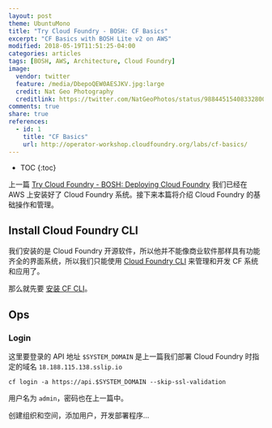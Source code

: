 ```yaml
---
layout: post
theme: UbuntuMono
title: "Try Cloud Foundry - BOSH: CF Basics"
excerpt: "CF Basics with BOSH Lite v2 on AWS"
modified: 2018-05-19T11:51:25-04:00
categories: articles
tags: [BOSH, AWS, Architecture, Cloud Foundry]
image:
  vendor: twitter
  feature: /media/DbepoQEW0AESJKV.jpg:large
  credit: Nat Geo Photography‏
  creditlink: https://twitter.com/NatGeoPhotos/status/988445154083328000
comments: true
share: true
references:
  - id: 1
    title: "CF Basics"
    url: http://operator-workshop.cloudfoundry.org/labs/cf-basics/
---
```


* TOC
{:toc}

上一篇 [Try Cloud Foundry - BOSH: Deploying Cloud Foundry](/articles/try-cf-bosh-deploy-cf/) 我们已经在 AWS 上安装好了 Cloud Foundry 系统。接下来本篇将介绍 Cloud Foundry 的基础操作和管理。

## Install Cloud Foundry CLI
我们安装的是 Cloud Foundry 开源软件，所以他并不能像商业软件那样具有功能齐全的界面系统，所以我们只能使用 [Cloud Foundry CLI][cf-cli] 来管理和开发 CF 系统和应用了。

那么就先要 [安装 CF CLI](https://docs.cloudfoundry.org/cf-cli/install-go-cli.html)。

## Ops
### Login
这里要登录的 API 地址 `$SYSTEM_DOMAIN` 是上一篇我们部署 Cloud Foundry 时指定的域名 `18.188.115.138.sslip.io`

`cf login -a https://api.$SYSTEM_DOMAIN --skip-ssl-validation`

用户名为 `admin`，密码也在上一篇中。

创建组织和空间，添加用户，开发部署程序...



[cf-cli]:https://docs.cloudfoundry.org/cf-cli/
